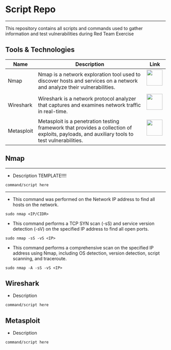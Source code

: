# Script Repo
---
This repository contains all scripts and commands used to  gather information and test vulnerabilities during Red Team Exercise

## Tools & Technologies
| Name     | Description | Link |
| -------- | -------------- | ------- |
| Nmap | Nmap is a network exploration tool used to discover hosts and services on a network and analyze their vulnerabilities. | <a href="https://nmap.org/" target=" _blank" rel="noopenernoreferrer"><img width="50" height="50"  src="https://nmap.org/images/nmap-logo-256x256.png"></a>&nbsp;&nbsp; |
| Wireshark | Wireshark is a network protocol analyzer that captures and examines network traffic in real-time. | <a href="https://www.wireshark.org/" target=" _blank" rel="noopenernoreferrer"><img width="50" height="50"  src="https://www.wireshark.org/assets/img/sflogo-front.png"></a>&nbsp;&nbsp; |
| Metasploit | Metasploit is a penetration testing framework that provides a collection of exploits, payloads, and auxiliary tools to test vulnerabilities.| <a href="https://www.metasploit.com/" target=" _blank" rel="noopenernoreferrer"><img width="50" height="50"  src="https://www.kali.org/tools/metasploit-framework/images/metasploit-framework-logo.svg"></a>&nbsp;&nbsp; |

## Nmap
---
* Description TEMPLATE!!!!
```{code Language}
command/script here
```
---

* This command was performed on the Network IP address to find all hosts on the network.
```{bash}
sudo nmap <IP/CIDR>
```

* This command performs a TCP SYN scan (-sS) and service version detection (-sV) on the specified IP address to find all open ports.
```{bash}
sudo nmap -sS -vS <IP>
```

* This command performs a comprehensive scan on the specified IP address using Nmap, including OS detection, version detection, script scanning, and traceroute.
```{bash}
sudo nmap -A -sS -vS <IP>
```

## Wireshark
* Description
```{code Language}
command/script here
```

## Metasploit
* Description
```{code Language}
command/script here
```
